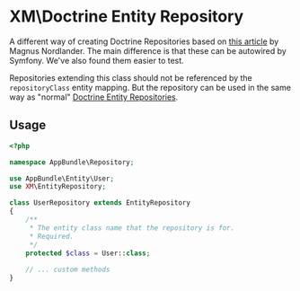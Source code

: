 XM\Doctrine Entity Repository
=======

A different way of creating Doctrine Repositories based on [this article](https://blog.fervo.se/blog/2017/07/06/doctrine-repositories-autowiring/) by Magnus Nordlander. The main difference is that these can be autowired by Symfony. We've also found them easier to test.

Repositories extending this class should not be referenced by the `repositoryClass` entity mapping. But the repository can be used in the same way as "normal" [Doctrine Entity Repositories](https://symfony.com/doc/current/doctrine/repository.html).

Usage
-----

```php
<?php

namespace AppBundle\Repository;

use AppBundle\Entity\User;
use XM\EntityRepository;

class UserRepository extends EntityRepository
{
    /**
     * The entity class name that the repository is for.
     * Required. 
     */
    protected $class = User::class;
    
    // ... custom methods
}
```